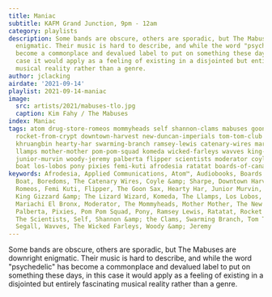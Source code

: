```yaml
---
title: Maniac
subtitle: KAFM Grand Junction, 9pm - 12am
category: playlists
description: Some bands are obscure, others are sporadic, but The Mabuses are downright
  enigmatic. Their music is hard to describe, and while the word "psychedelic" has
  become a commonplace and devalued label to put on something these days, in this
  case it would apply as a feeling of existing in a disjointed but entirely fascinating
  musical reality rather than a genre.
author: jclacking
airdate: '2021-09-14'
playlist: 2021-09-14-maniac
image:
  src: artists/2021/mabuses-tlo.jpg
  caption: Kim Fahy / The Mabuses
index: Maniac
tags: atom drug-store-romeos mommyheads self shannon-clams mabuses goon-sax ty-segall
  rocket-from-crypt downtown-harvest new-duncan-imperials tom-tom-club applied-communications
  khruangbin hearty-har swarming-branch ramsey-lewis catenary-wires mariachi-el-bronx
  llamps mother-mother pom-pom-squad komeda wicked-farleys wavves king-gizzard-lizard-wizard
  junior-murvin woody-jeremy palberta flipper scientists moderator coyle-sharpe boredoms
  boat los-lobos pony pixies femi-kuti afrodesia ratatat boards-of-canada audiobooks
keywords: Afrodesia, Applied Communications, Atom™, Audiobooks, Boards of Canada,
  Boat, Boredoms, The Catenary Wires, Coyle &amp; Sharpe, Downtown Harvest, Drug Store
  Romeos, Femi Kuti, Flipper, The Goon Sax, Hearty Har, Junior Murvin, Khruangbin,
  King Gizzard &amp; The Lizard Wizard, Komeda, The Llamps, Los Lobos, The Mabuses,
  Mariachi El Bronx, Moderator, The Mommyheads, Mother Mother, The New Duncan Imperials,
  Palberta, Pixies, Pom Pom Squad, Pony, Ramsey Lewis, Ratatat, Rocket From The Crypt,
  The Scientists, Self, Shannon &amp; the Clams, Swarming Branch, Tom Tom Club, Ty
  Segall, Wavves, The Wicked Farleys, Woody &amp; Jeremy
---
```

Some bands are obscure, others are sporadic, but The Mabuses are downright enigmatic. Their music is hard to describe, and while the word "psychedelic" has become a commonplace and devalued label to put on something these days, in this case it would apply as a feeling of existing in a disjointed but entirely fascinating musical reality rather than a genre.

